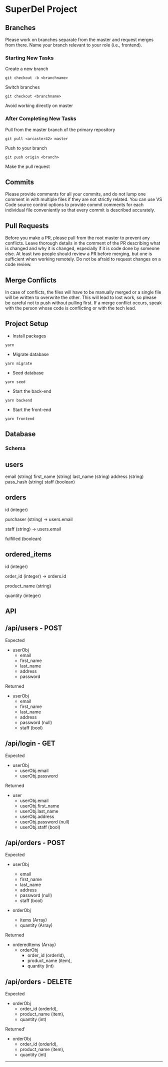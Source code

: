 # SuperDel Project

## Branches

Please work on branches separate from the master and request merges from there. Name your branch relevant to your role (i.e., frontend).

### Starting New Tasks

Create a new branch
```
git checkout -b <branchname>
```
Switch branches
```
git checkout <branchname>
```
Avoid working directly on master

### After Completing New Tasks

Pull from the master branch of the primary repository
```
git pull <arcaster42> master
```
Push to your branch
```
git push origin <branch>
```
Make the pull request

## Commits

Please provide comments for all your commits, and do not lump one comment in with multiple files if they are not strictly related. You can use VS Code source control options to provide commit comments for each individual file conveniently so that every commit is described accurately.

## Pull Requests

Before you make a PR, please pull from the root master to prevent any conflicts. Leave thorough details in the comment of the PR describing what is changed and why it is changed, especially if it is code done by someone else. At least two people should review a PR before merging, but one is sufficient when working remotely. Do not be afraid to request changes on a code review.

## Merge Conflicts

In case of conflicts, the files will have to be manually merged or a single file will be written to overwrite the other. This will lead to lost work, so please be careful not to push without pulling first. If a merge conflict occurs, speak with the person whose code is conflicting or with the tech lead.

## Project Setup

- Install packages
```
yarn 
```
- Migrate database
```
yarn migrate
```
- Seed database
```
yarn seed
```
- Start the back-end
```
yarn backend
```
- Start the front-end
```
yarn frontend
```

## Database

### Schema

users
-----
email (string)
first_name (string)
last_name (string)
address (string)
pass_hash (string)
staff (boolean)

orders
------
id (integer)

purchaser (string) -> users.email

staff (string) -> users.email

fulfilled (boolean)

ordered_items
-------------
id (integer)

order_id (integer) -> orders.id

product_name (string)

quantity (integer)

## API

/api/users - POST
-----------------
Expected
- userObj
    - email
    - first_name
    - last_name
    - address
    - password

Returned
- userObj
    - email
    - first_name
    - last_name
    - address
    - password (null)
    - staff (bool)

/api/login - GET
----------------
Expected
- userObj 
    - userObj.email 
    - userObj.password

Returned
- user
    - userObj.email 
    - userObj.first_name 
    - userObj.last_name 
    - userObj.address
    - userObj.password (null)
    - userObj.staff (bool)

/api/orders - POST
-----------------
Expected
- userObj
    - email
    - first_name
    - last_name
    - address
    - password (null)
    - staff (bool)

- orderObj
    - items (Array)
    - quantity (Array)

Returned
- orderedItems (Array)
    - orderObj
        - order_id (orderId),
        - product_name (item),
        - quantity (int)

/api/orders - DELETE
-----------------
Expected
- orderObj
    - order_id (orderId),
    - product_name (item),
    - quantity (int)

Returned'
- orderObj
    - order_id (orderId),
    - product_name (item),
    - quantity (int)

-----------------
     